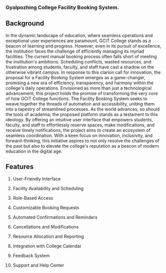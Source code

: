 
### Gyalpozhing College Facility Booking System.

## Background

In the dynamic landscape of education, where seamless operations and exceptional user experiences are paramount, GCIT College stands as a beacon of learning and progress. However, even in its pursuit of excellence, the institution faces the challenge of efficiently managing its myriad facilities. The current manual booking process often falls short of meeting the institution's ambitions. Scheduling conflicts, wasted resources, and frustration among students, faculty, and staff have cast a shadow on the otherwise vibrant campus. In response to this clarion call for innovation, the proposal for a Facility Booking System emerges as a game-changer, promising a new era of efficiency, transparency, and harmony within the college's daily operations.
Envisioned as more than just a technological advancement, this project holds the promise of transforming the very core of how GCIT College functions. The Facility Booking System seeks to weave together the threads of automation and accessibility, uniting them into a tapestry of streamlined processes. As the world advances, so should the tools of academia; the proposed platform stands as a testament to this ideology. By offering an intuitive user interface that empowers students, faculty, and staff to effortlessly reserve spaces, make modifications, and receive timely notifications, the project aims to create an ecosystem of seamless coordination. With a keen focus on innovation, inclusivity, and forward-thinking, this initiative aspires to not only resolve the challenges of the past but also to elevate the college's reputation as a beacon of modern education in the digital age.

## Features

1. User-Friendly Interface

2. Facility Availability and Scheduling

3. Role-Based Access

4. Customizable Booking Requests

5. Automated Confirmations and Reminders

6. Cancellations and Modifications

7. Resource Allocation and Reporting

8. Integration with College Calendar

10. Feedback System
    
12. Support and Help Center


